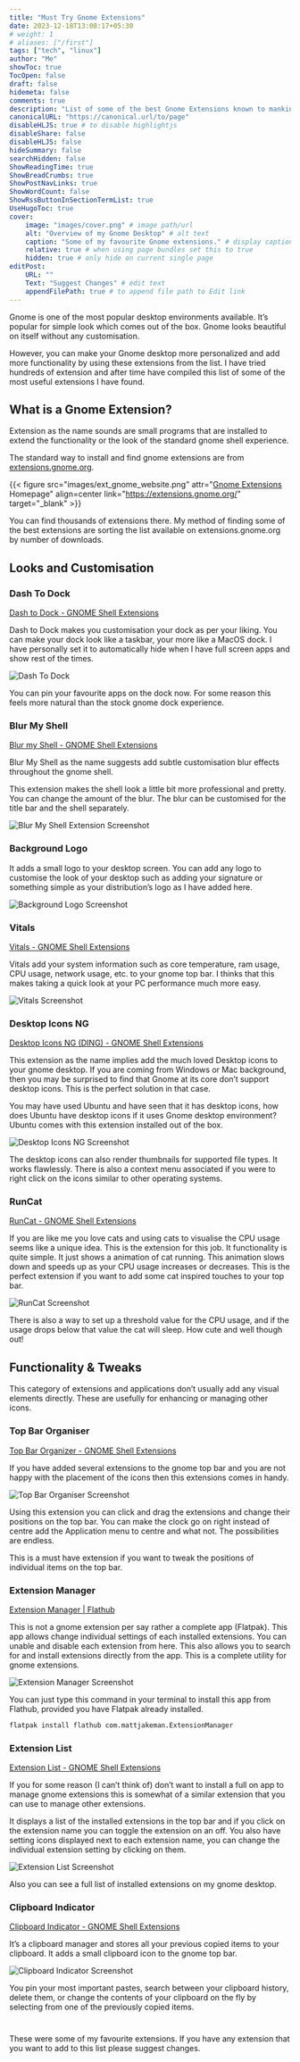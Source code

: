 ```yaml
---
title: "Must Try Gnome Extensions"
date: 2023-12-18T13:08:17+05:30
# weight: 1
# aliases: ["/first"]
tags: ["tech", "linux"]
author: "Me"
showToc: true
TocOpen: false
draft: false
hidemeta: false
comments: true
description: "List of some of the best Gnome Extensions known to mankind."
canonicalURL: "https://canonical.url/to/page"
disableHLJS: true # to disable highlightjs
disableShare: false
disableHLJS: false
hideSummary: false
searchHidden: false
ShowReadingTime: true
ShowBreadCrumbs: true
ShowPostNavLinks: true
ShowWordCount: false
ShowRssButtonInSectionTermList: true
UseHugoToc: true
cover:
    image: "images/cover.png" # image path/url
    alt: "Overview of my Gnome Desktop" # alt text
    caption: "Some of my favourite Gnome extensions." # display caption under cover
    relative: true # when using page bundles set this to true
    hidden: true # only hide on current single page
editPost:
    URL: ""
    Text: "Suggest Changes" # edit text
    appendFilePath: true # to append file path to Edit link
---
```


Gnome is one of the most popular desktop environments available. It’s popular for simple look which comes out of the box. Gnome looks beautiful on itself without any customisation.

However, you can make your Gnome desktop more personalized and add more functionality by using these extensions from the list. I have tried hundreds of extension and after time have compiled this list of some of the most useful extensions I have found.

## What is a Gnome Extension?

Extension as the name sounds are small programs that are installed to extend the functionality or the look of the standard gnome shell experience. 

The standard way to install and find gnome extensions are from [extensions.gnome.org](https://extensions.gnome.org/). 

{{< figure src="images/ext_gnome_website.png" attr="[Gnome Extensions](https://extensions.gnome.org/) Homepage" align=center link="https://extensions.gnome.org/" target="_blank" >}}

You can find thousands of extensions there. My method of finding some of the best extensions are sorting the list available on extensions.gnome.org by number of downloads.

## Looks and Customisation

### Dash To Dock

[Dash to Dock - GNOME Shell Extensions](https://extensions.gnome.org/extension/307/dash-to-dock/)

Dash to Dock makes you customisation your dock as per your liking. You can make your dock look like a taskbar, your more like a MacOS dock. I have personally set it to automatically hide when I have full screen apps and show rest of the times.

![Dash To Dock](images/dash_to_dock.png)

You can pin your favourite apps on the dock now. For some reason this feels more natural than the stock gnome dock experience.

### Blur My Shell

[Blur my Shell - GNOME Shell Extensions](https://extensions.gnome.org/extension/3193/blur-my-shell/)

Blur My Shell as the name suggests add subtle customisation blur effects throughout the gnome shell.

This extension makes the shell look a little bit more professional and pretty. You can change the amount of the blur. The blur can be customised for the title bar and the shell separately.

![Blur My Shell Extension Screenshot](images/blur_my_shell.png)

### Background Logo

It adds a small logo to your desktop screen. You can add any logo to customise the look of your desktop such as adding your signature or something simple as your distribution’s logo as I have added here.

![Background Logo Screenshot](images/background_logo.png)

### Vitals

[Vitals - GNOME Shell Extensions](https://extensions.gnome.org/extension/1460/vitals/)

Vitals add your system information such as core temperature, ram usage, CPU usage, network usage, etc. to your gnome top bar. I thinks that this makes taking a quick look at your PC performance much more easy. 

![Vitals Screenshot](images/vitals.png)

### Desktop Icons NG

[Desktop Icons NG (DING) - GNOME Shell Extensions](https://extensions.gnome.org/extension/2087/desktop-icons-ng-ding/)

This extension as the name implies add the much loved Desktop icons to your gnome desktop. If you are coming from Windows or Mac background, then you may be surprised to find that Gnome at its core don’t support desktop icons. This is the perfect solution in that case. 

You may have used Ubuntu and have seen that it has desktop icons, how does Ubuntu have desktop icons if it uses Gnome desktop environment? Ubuntu comes with this extension installed out of the box.

![Desktop Icons NG Screenshot](images/desktop_icons_ng.png)

The desktop icons can also render thumbnails for supported file types. It works flawlessly. There is also a context menu associated if you were to right click on the icons similar to other operating systems.

### RunCat

[RunCat - GNOME Shell Extensions](https://extensions.gnome.org/extension/2986/runcat/)

If you are like me you love cats and using cats to visualise the CPU usage seems like a unique idea. This is the extension for this job. It functionality is quite simple. It just shows a animation of cat running. This animation slows down and speeds up as your CPU usage increases or decreases. This is the perfect extension if you want to add some cat inspired touches to your top bar.

![RunCat Screenshot](images/runcat.png)

There is also a way to set up a threshold value for the CPU usage, and if the usage drops below that value the cat will sleep. How cute and well though out!

## Functionality & Tweaks

This category of extensions and applications don’t usually add any visual elements directly. These are usefully for enhancing or managing other icons.

### Top Bar Organiser

[Top Bar Organizer - GNOME Shell Extensions](https://extensions.gnome.org/extension/4356/top-bar-organizer/)

If you have added several extensions to the gnome top bar and you are not happy with the placement of the icons then this extensions comes in handy.

![Top Bar Organiser Screenshot](images/top_bar_organiser.png)

Using this extension you can click and drag the extensions and change their positions on the top bar. You can make the clock go on right instead of centre add the Application menu to centre and what not. The possibilities are endless. 

This is a must have extension if you want to tweak the positions of individual items on the top bar.

### Extension Manager

[Extension Manager | Flathub](https://flathub.org/apps/com.mattjakeman.ExtensionManager)

This is not a gnome extension per say rather a complete app (Flatpak). This app allows change individual settings of each installed extensions. You can unable and disable each extension from here. This also allows you to search for and install extensions directly from the app. This is a complete utility for gnome extensions. 

![Extension Manager Screenshot](images/extension_manager.png)

You can just type this command in your terminal to install this app from Flathub, provided you have Flatpak already installed.

```bash
flatpak install flathub com.mattjakeman.ExtensionManager
```

### Extension List

[Extension List - GNOME Shell Extensions](https://extensions.gnome.org/extension/3088/extension-list/)

If you for some reason (I can’t think of) don’t want to install a full on app to manage gnome extensions this is somewhat of a similar extension that you can use to manage other extensions.

It displays a list of the installed extensions in the top bar and if you click on the extension name you can toggle the extension on an off. You also have setting icons displayed next to each extension name, you can change the individual extension setting by clicking on them.

![Extension List Screenshot](images/extension_list.png)

Also you can see a full list of installed extensions on my gnome desktop.

### Clipboard Indicator

[Clipboard Indicator - GNOME Shell Extensions](https://extensions.gnome.org/extension/779/clipboard-indicator/)

It’s a clipboard manager and stores all your previous copied items to your clipboard. It adds a small clipboard icon to the gnome top bar.

![Clipboard Indicator Screenshot](images/clipboard_indicator.png)

You pin your most important pastes, search between your clipboard history, delete them, or change the contents of your clipboard on the fly by selecting from one of the previously copied items.

#

These were some of my favourite extensions. If you have any extension that you want to add to this list please suggest changes. 

